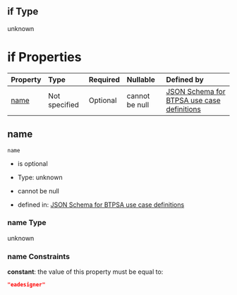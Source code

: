 ## if Type

unknown

# if Properties

| Property      | Type          | Required | Nullable       | Defined by                                                                                                                                                                                                        |
| :------------ | :------------ | :------- | :------------- | :---------------------------------------------------------------------------------------------------------------------------------------------------------------------------------------------------------------- |
| [name](#name) | Not specified | Optional | cannot be null | [JSON Schema for BTPSA use case definitions](btpsa-usecase-properties-services-items-allof-2-then-allof-17-if-properties-name.md "undefined#/properties/services/items/allOf/2/then/allOf/17/if/properties/name") |

## name



`name`

*   is optional

*   Type: unknown

*   cannot be null

*   defined in: [JSON Schema for BTPSA use case definitions](btpsa-usecase-properties-services-items-allof-2-then-allof-17-if-properties-name.md "undefined#/properties/services/items/allOf/2/then/allOf/17/if/properties/name")

### name Type

unknown

### name Constraints

**constant**: the value of this property must be equal to:

```json
"eadesigner"
```
